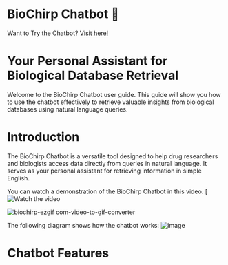 # BioChirp Chatbot 🤖

Want to Try the Chatbot? [Visit here!](http://103.25.231.90:8003)

# **Your Personal Assistant for Biological Database Retrieval**
Welcome to the BioChirp Chatbot user guide. This guide will show you how to use the chatbot effectively to retrieve valuable insights from biological databases using natural language queries.

# **Introduction**
The BioChirp Chatbot is a versatile tool designed to help drug researchers and biologists access data directly from queries in natural language. It serves as your personal assistant for retrieving information in simple English.

You can watch a demonstration of the BioChirp Chatbot in this video.
[![Watch the video](https://www.youtube.com/embed/RV4LGLyLT1s)

![biochirp-ezgif com-video-to-gif-converter](https://github.com/user-attachments/assets/85be0f1c-d873-44f9-b729-64b6c2a8479f)


The following diagram shows how the chatbot works:
![image](https://github.com/user-attachments/assets/90b3ce54-f44a-4c83-a304-42c35f36529b)

# **Chatbot Features**
